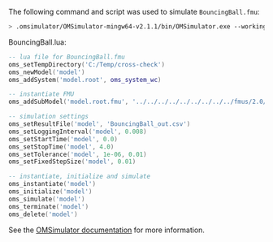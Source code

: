The following command and script was used to simulate `BouncingBall.fmu`:
```bash
> .omsimulator/OMSimulator-mingw64-v2.1.1/bin/OMSimulator.exe --workingDir=results/2.0/cs/win64/OMSimulator/v2.1.1/FMUSDK/2.0.3/BouncingBall --stripRoot=true --skipCSVHeader=true --addParametersToCSV=true --suppressPath=true --timeout=60 BouncingBall.lua
```

BouncingBall.lua:
```lua
-- lua file for BouncingBall.fmu
oms_setTempDirectory('C:/Temp/cross-check')
oms_newModel('model')
oms_addSystem('model.root', oms_system_wc)

-- instantiate FMU
oms_addSubModel('model.root.fmu', '../../../../../../../../../fmus/2.0/cs/win64/FMUSDK/2.0.3/BouncingBall/BouncingBall.fmu')

-- simulation settings
oms_setResultFile('model', 'BouncingBall_out.csv')
oms_setLoggingInterval('model', 0.008)
oms_setStartTime('model', 0.0)
oms_setStopTime('model', 4.0)
oms_setTolerance('model', 1e-06, 0.01)
oms_setFixedStepSize('model', 0.01)

-- instantiate, initialize and simulate
oms_instantiate('model')
oms_initialize('model')
oms_simulate('model')
oms_terminate('model')
oms_delete('model')
```
See the [OMSimulator documentation](https://openmodelica.org/doc/OMSimulator/master/html/index.html) for more information.

